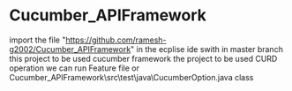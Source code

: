 # Cucumber_APIFramework
import the file "https://github.com/ramesh-g2002/Cucumber_APIFramework" in the ecplise ide
swith in master branch
this project to be used cucumber framework
the project to be used CURD operation
we can run Feature file or Cucumber_APIFramework\src\test\java\CucumberOption.java class
